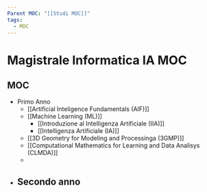 ```yaml
---
Parent MOC: "[[Studi MOC]]"
tags:
  - MOC
---
```


# Magistrale Informatica IA MOC

## MOC 
- Primo Anno
	- [[Artificial Inteligence Fundamentals (AIF)]]
	- [[Machine Learning (ML)]]
		- [[Introduzione al Intelligenza Artificiale (IIA)]]
		- [[Intelligenza Artificiale (IA)]]
	- [[3D Geometry for Modeling and Processinga (3GMP)]]
	- [[Computational Mathematics for Learning and Data Analisys (CLMDA)]]
	- 
- Secondo anno
	- 



